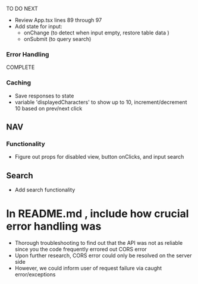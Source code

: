 TO DO NEXT
- Review App.tsx lines 89 through 97
- Add state for input:
  -  onChange (to detect when input empty, restore table data <displayed characters>)
  -  onSubmit (to query search)


### Error Handling
COMPLETE

### Caching 
- Save responses to state
- variable 'displayedCharacters' to show up to 10, increment/decrement 10 based on prev/next click


## NAV
### Functionality
- Figure out props for disabled view, button onClicks, and input search


## Search
- Add search functionality


# In README.md , include how crucial error handling was 
- Thorough troubleshooting to find out that the API was not as reliable since you the code frequently errored out CORS error
- Upon further research, CORS error could only be resolved on the server side
- However, we could inform user of request failure via caught error/exceptions 

